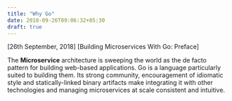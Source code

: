 ```yaml
---
title: "Why Go"
date: 2018-09-26T09:06:32+05:30
draft: true
---
```


[26th September, 2018]
[Building Microservices With Go: Preface]

The **Microservice** architecture is sweeping the world as the de facto pattern 
for building web-based applications. Go is a language particularly suited to
building them. Its strong community, encouragement of idiomatic style and 
statically-linked binary artifacts make integrating it with other technologies
and managing microservices at scale consistent and intuitive.

